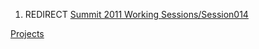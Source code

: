 1.  REDIRECT [Summit 2011 Working
    Sessions/Session014](Summit_2011_Working_Sessions/Session014 "wikilink")

[Projects](Category:Summit_2011_OWASP_Governance_Track "wikilink")